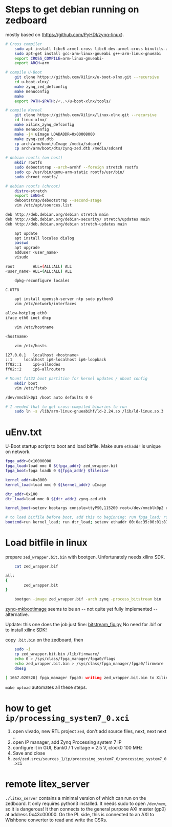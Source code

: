 # Steps to get debian running on zedboard
mostly based on (https://github.com/PyHDI/zynq-linux).

```bash
# Cross compiler
    sudo apt install libc6-armel-cross libc6-dev-armel-cross binutils-arm-linux-gnueabi libncurses-dev
    sudo apt-get install gcc-arm-linux-gnueabi g++-arm-linux-gnueabi
    export CROSS_COMPILE=arm-linux-gnueabi-
    export ARCH=arm

# compile U-Boot
    git clone https://github.com/Xilinx/u-boot-xlnx.git --recursive
    cd u-boot-xlnx/
    make zynq_zed_defconfig
    make menuconfig
    make
    export PATH=$PATH:/<..>/u-boot-xlnx/tools/

# compile Kernel
    git clone https://github.com/Xilinx/linux-xlnx.git --recursive
    cd linux-xlnx/
    make xilinx_zynq_defconfig
    make menuconfig
    make -j4 uImage LOADADDR=0x00008000
    make zynq-zed.dtb
    cp arch/arm/boot/uImage /media/sdcard/
    cp arch/arm/boot/dts/zynq-zed.dtb /media/sdcard

# debian rootfs (on host)
    mkdir rootfs
    sudo debootstrap --arch=armhf --foreign stretch rootfs
    sudo cp /usr/bin/qemu-arm-static rootfs/usr/bin/
    sudo chroot rootfs/

# debian rootfs (chroot)
    distro=stretch
    export LANG=C
    debootstrap/debootstrap --second-stage
    vim /etc/apt/sources.list

deb http://deb.debian.org/debian stretch main
deb http://deb.debian.org/debian-security/ stretch/updates main
deb http://deb.debian.org/debian stretch-updates main

    apt update
    apt install locales dialog
    passwd
    apt upgrade
    adduser <user_name>
    visudo

root        ALL=(ALL:ALL) ALL
<user_name> ALL=(ALL:ALL) ALL

    dpkg-reconfigure locales

C.UTF8

    apt install openssh-server ntp sudo python3
    vim /etc/network/interfaces

allow-hotplug eth0
iface eth0 inet dhcp

    vim /etc/hostname

<hostname>

    vim /etc/hosts

127.0.0.1   localhost <hostname>
::1     localhost ip6-localhost ip6-loopback
ff02::1     ip6-allnodes
ff02::2     ip6-allrouters

# Mount fat32 boot partition for kernel updates / uboot config
    mkdir boot
    vim /etc/fstab

/dev/mmcblk0p1 /boot auto defaults 0 0

# I needed that to get cross-compiled binaries to run
    sudo ln -s /lib/arm-linux-gnueabihf/ld-2.24.so /lib/ld-linux.so.3
```

# uEnv.txt
U-Boot startup script to boot and load bitfile. Make sure `ethaddr` is unique on network.
```bash
fpga_addr=0x10000000
fpga_load=load mmc 0 ${fpga_addr} zed_wrapper.bit
fpga_boot=fpga loadb 0 ${fpga_addr} $filesize

kernel_addr=0x8000
kernel_load=load mmc 0 ${kernel_addr} uImage

dtr_addr=0x100
dtr_load=load mmc 0 ${dtr_addr} zynq-zed.dtb

kernel_boot=setenv bootargs console=ttyPS0,115200 root=/dev/mmcblk0p2 rw rootwait; bootm ${kernel_addr} - ${dtr_addr}

# to load bitfile before boot, add this to beginning: run fpga_load; run fpga_boot;
bootcmd=run kernel_load; run dtr_load; setenv ethaddr 00:0a:35:00:01:87; run kernel_boot
```

# Load bitfile in linux
prepare `zed_wrapper.bit.bin` with bootgen. Unfortunately needs xilinx SDK.

```bash
    cat zed_wrapper.bif

all:
{
        zed_wrapper.bit
}

    bootgen -image zed_wrapper.bif -arch zynq -process_bitstream bin
```

[zynq-mkbootimage](https://github.com/antmicro/zynq-mkbootimage/issues/10) seems to be an -- not quite yet fully implemented -- alternative.

Update: this one does the job just fine: [bitstream_fix.py](https://github.com/peteut/migen-axi/blob/master/src/tools/bitstream_fix.py) No need for .bif or to install xilinx SDK!

copy `.bit.bin` on the zedboard, then

```bash
    sudo -i
    cp zed_wrapper.bit.bin /lib/firmware/
    echo 0 > /sys/class/fpga_manager/fpga0/flags
    echo zed_wrapper.bit.bin > /sys/class/fpga_manager/fpga0/firmware
    dmesg

[ 1667.020520] fpga_manager fpga0: writing zed_wrapper.bit.bin to Xilinx Zynq FPGA Manager
```

`make upload` automates all these steps.

# how to get `ip/processing_system7_0.xci`
  1. open vivado, new RTL project `zed`, don't add source files, next, next next ..
  2. open IP manager, add Zynq Processing system 7 IP
  3. configure it in GUI, Bank0 / 1 voltage = 2.5 V, clock0 100 MHz
  4. Save and close
  5. `zed/zed.srcs/sources_1/ip/processing_system7_0/processing_system7_0.xci`

# remote litex_server
`./litex_server` contains a minimal version of which can run on the zedboard. It only requires python3 installed. It needs sudo to open `/dev/mem`, so it is dangerous! It then connects to the general purpose AXI master (gp0) at address 0x43c00000. On the PL side, this is connected to an AXI to Wishbone converter to read and write the CSRs.

